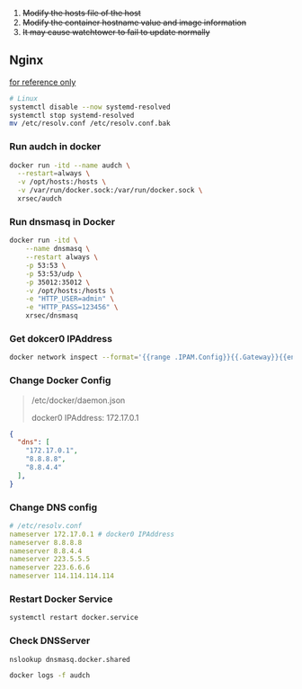 1. ~~Modify the hosts file of the host~~
2. ~~Modify the container hostname value and image information~~
3. ~~It may cause watchtower to fail to update normally~~

## Nginx

[for reference only](https://github.com/XRSec/AUDCH/issues/1)

```bash
# Linux
systemctl disable --now systemd-resolved
systemctl stop systemd-resolved
mv /etc/resolv.conf /etc/resolv.conf.bak
```

### Run audch in docker

```bash
docker run -itd --name audch \
  --restart=always \
  -v /opt/hosts:/hosts \
  -v /var/run/docker.sock:/var/run/docker.sock \
  xrsec/audch
```

### Run dnsmasq in Docker

```bash
docker run -itd \
    --name dnsmasq \
    --restart always \
    -p 53:53 \
    -p 53:53/udp \
    -p 35012:35012 \
    -v /opt/hosts:/hosts \
    -e "HTTP_USER=admin" \
    -e "HTTP_PASS=123456" \
    xrsec/dnsmasq
```

### Get dokcer0 IPAddress

```bash
docker network inspect --format='{{range .IPAM.Config}}{{.Gateway}}{{end}}' bridge
```

### Change Docker Config

> /etc/docker/daemon.json
>
> docker0 IPAddress: 172.17.0.1

```json
{
  "dns": [
    "172.17.0.1",
    "8.8.8.8",
    "8.8.4.4"
  ],
}
```

### Change DNS config

```yaml
# /etc/resolv.conf
nameserver 172.17.0.1 # docker0 IPAddress
nameserver 8.8.8.8
nameserver 8.8.4.4
nameserver 223.5.5.5
nameserver 223.6.6.6
nameserver 114.114.114.114

```

### Restart Docker Service

```bash
systemctl restart docker.service
```

### Check DNSServer

```bash
nslookup dnsmasq.docker.shared
```

```bash
docker logs -f audch
```
